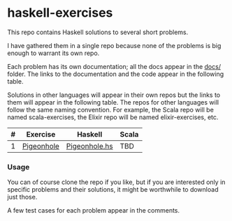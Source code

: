 # haskell-exercises
This repo contains Haskell solutions to several short problems.

I have gathered them in a single repo because none of the problems is big enough to warrant its own repo.

Each problem has its own documentation; all the docs appear in the [docs/](docs) folder. The links to the documentation and the code appear in the following table.

Solutions in other languages will appear in their own repos but the links to them will appear in the following table. The repos for other languages will follow the same naming convention. For example, the Scala repo will be named scala-exercises, the Elixir repo will be named elixir-exercises, etc. 

| # | Exercise | Haskell | Scala |
|:---:|---|---|---|
| 1 | [Pigeonhole](docs/pigeonhole.md) | [Pigeonhole.hs](pigeonhole.hs) | TBD |

### Usage

You can of course clone the repo if you like, but if you are interested only in specific problems and their solutions, it might be worthwhile to download just those.

A few test cases for each problem appear in the comments.
